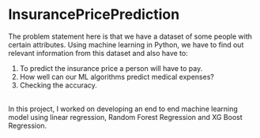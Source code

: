 # InsurancePricePrediction

The problem statement here is that we have a dataset of some people with certain attributes. Using machine learning in Python, we have to find out relevant information from this dataset and also have to:

1. To predict the insurance price a person will have to pay.
2. How well can our ML algorithms predict medical expenses?
3. Checking the accuracy.
<br>
 In this project, I worked on developing an end to end machine learning model using linear regression, Random Forest Regression and XG Boost Regression. 
